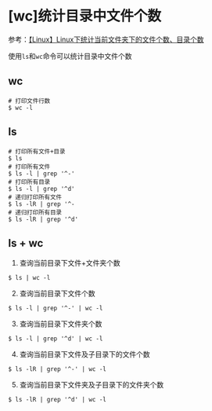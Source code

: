 
# [wc]统计目录中文件个数

参考：[【Linux】Linux下统计当前文件夹下的文件个数、目录个数](https://www.cnblogs.com/zeze/p/6839230.html)

使用`ls`和`wc`命令可以统计目录中文件个数

## wc

```
# 打印文件行数
$ wc -l
```

## ls

```
# 打印所有文件+目录
$ ls
# 打印所有文件
$ ls -l | grep '^-'
# 打印所有目录
$ ls -l | grep '^d'
# 递归打印所有文件
$ ls -lR | grep '^-
# 递归打印所有目录
$ ls -lR | grep '^d'
```

## ls + wc

1. 查询当前目录下文件+文件夹个数

```
$ ls | wc -l
```

2. 查询当前目录下文件个数

```
$ ls -l | grep '^-' | wc -l
```

3. 查询当前目录下文件夹个数

```
$ ls -l | grep '^d' | wc -l
```

4. 查询当前目录下文件及子目录下的文件个数

```
$ ls -lR | grep '^-' | wc -l 
```

5. 查询当前目录下文件夹及子目录下的文件夹个数

```
$ ls -lR | grep '^d' | wc -l
```